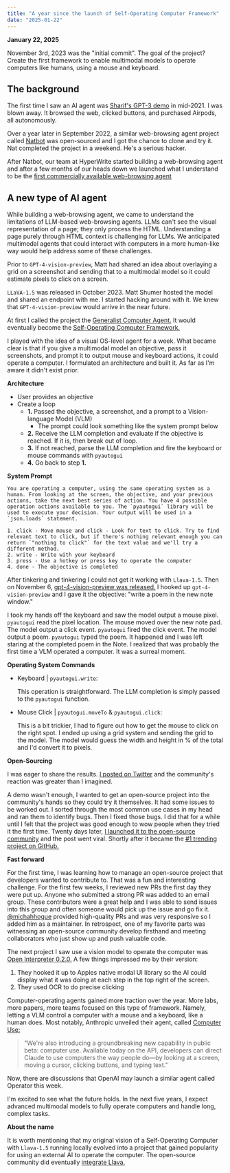```yaml
---
title: "A year since the launch of Self-Operating Computer Framework"
date: "2025-01-22"
---
```


**January 22, 2025**

November 3rd, 2023 was the "initial commit". The goal of the project? Create the first framework to enable multimodal models to operate computers like humans, using a mouse and keyboard.

## The background

The first time I saw an AI agent was [Sharif's GPT-3 demo](https://x.com/sharifshameem/status/1405462642936799247) in mid-2021. I was blown away. It browsed the web, clicked buttons, and purchased Airpods, all autonomously.

Over a year later in September 2022, a similar web-browsing agent project called [Natbot](https://github.com/nat/natbot) was open-sourced and I got the chance to clone and try it. Nat completed the project in a weekend. He's a serious hacker.

After Natbot, our team at HyperWrite started building a web-browsing agent and after a few months of our heads down we launched what I understand to be the [first commercially available web-browsing agent](https://venturebeat.com/ai/hyperwrite-unveils-breakthrough-ai-agent-that-can-surf-the-web-like-a-human/)

## A new type of AI agent

While building a web-browsing agent, we came to understand the limitations of LLM-based web-browsing agents. LLMs can't see the visual representation of a page; they only process the HTML. Understanding a page purely through HTML context is challenging for LLMs. We anticipated multimodal agents that could interact with computers in a more human-like way would help address some of these challenges.

Prior to `GPT-4-vision-preview`, Matt had shared an idea about overlaying a grid on a screenshot and sending that to a multimodal model so it could estimate pixels to click on a screen.

`LLaVA-1.5` was released in October 2023. Matt Shumer hosted the model and shared an endpoint with me. I started hacking around with it. We knew that `GPT-4-vision-preview` would arrive in the near future.

At first I called the project the [Generalist Computer Agent.](https://x.com/josh_bickett/status/1716551556013924372) It would eventually become the [Self-Operating Computer Framework.](https://github.com/OthersideAI/self-operating-computer/)

I played with the idea of a visual OS-level agent for a week. What became clear is that if you give a multimodal model an objective, pass it screenshots, and prompt it to output mouse and keyboard actions, it could operate a computer. I formulated an architecture and built it. As far as I'm aware it didn't exist prior.

**Architecture**

- User provides an objective
- Create a loop
  - **1.** Passed the objective, a screenshot, and a prompt to a Vision-language Model (VLM)
    - The prompt could look something like the system prompt below
  - **2.** Receive the LLM completion and evaluate if the objective is reached. If it is, then break out of loop.
  - **3.** If not reached, parse the LLM completion and fire the keyboard or mouse commands with `pyautogui`
  - **4.** Go back to step **1.**

**System Prompt**

```
You are operating a computer, using the same operating system as a human. From looking at the screen, the objective, and your previous actions, take the next best series of action. You have 4 possible operation actions available to you. The `pyautogui` library will be used to execute your decision. Your output will be used in a `json.loads` statement.

1. click - Move mouse and click - Look for text to click. Try to find relevant text to click, but if there's nothing relevant enough you can return `"nothing to click"` for the text value and we'll try a different method.
2. write - Write with your keyboard
3. press - Use a hotkey or press key to operate the computer
4. done - The objective is completed
```

After tinkering and tinkering I could not get it working with `Llava-1.5`. Then on November 6, [gpt-4-vision-preview was released.](https://openai.com/index/new-models-and-developer-products-announced-at-devday/) I hooked up `gpt-4-vision-preview` and I gave it the objective: "write a poem in the new note window."

I took my hands off the keyboard and saw the model output a mouse pixel. `pyautogui` read the pixel location. The mouse moved over the new note pad. The model output a click event. `pyautogui` fired the click event. The model output a poem. `pyautogui` typed the poem. It happened and I was left staring at the completed poem in the Note. I realized that was probably the first time a VLM operated a computer. It was a surreal moment.

**Operating System Commands**

- Keyboard | `pyautogui.write`:

  This operation is straightforward. The LLM completion is simply passed to the `pyautogui` function.

- Mouse Click | `pyautogui.moveTo` & `pyautogui.click`:

  This is a bit trickier, I had to figure out how to get the mouse to click on the right spot. I ended up using a grid system and sending the grid to the model. The model would guess the width and height in % of the total and I'd convert it to pixels.

**Open-Sourcing**

I was eager to share the results. [I posted on Twitter](https://x.com/josh_bickett/status/1721975391047589934) and the community's reaction was greater than I imagined.

A demo wasn't enough, I wanted to get an open-source project into the community's hands so they could try it themselves. It had some issues to be worked out. I sorted through the most common use cases in my head and ran them to identify bugs. Then I fixed those bugs. I did that for a while until I felt that the project was good enough to wow people when they tried it the first time. Twenty days later, [I launched it to the open-source community](https://x.com/josh_bickett/status/1729163560713060546) and the post went viral. Shortly after it became the [#1 trending project on GitHub.](https://x.com/josh_bickett/status/1730600095463399603)

**Fast forward**

For the first time, I was learning how to manage an open-source project that developers wanted to contribute to. That was a fun and interesting challenge. For the first few weeks, I reviewed new PRs the first day they were put up. Anyone who submitted a strong PR was added to an email group. These contributors were a great help and I was able to send issues into this group and often someone would pick up the issue and go fix it. [@michahhogue](https://github.com/michaelhhogue) provided high-quality PRs and was very responsive so I added him as a maintainer. In retrospect, one of my favorite parts was witnessing an open-source community develop firsthand and meeting collaborators who just show up and push valuable code.

The next project I saw use a vision model to operate the computer was [Open Interpreter 0.2.0.](https://x.com/hellokillian/status/1743418943120040109) A few things impressed me by their version:

1. They hooked it up to Apples native modal UI library so the AI could display what it was doing at each step in the top right of the screen.
2. They used OCR to do precise clicking

Computer-operating agents gained more traction over the year. More labs, more papers, more teams focused on this type of framework. Namely, letting a VLM control a computer with a mouse and a keyboard, like a human does. Most notably, Anthropic unveiled their agent, called [Computer Use:](https://www.anthropic.com/news/3-5-models-and-computer-use)

> "We're also introducing a groundbreaking new capability in public beta: computer use. Available today on the API, developers can direct Claude to use computers the way people do—by looking at a screen, moving a cursor, clicking buttons, and typing text."

Now, there are discussions that OpenAI may launch a similar agent called Operator this week.

I'm excited to see what the future holds. In the next five years, I expect advanced multimodal models to fully operate computers and handle long, complex tasks.

**About the name**

It is worth mentioning that my original vision of a Self-Operating Computer with `Llava-1.5` running locally evolved into a project that gained popularity for using an external AI to operate the computer. The open-source community did eventually [integrate Llava.](https://github.com/OthersideAI/self-operating-computer?tab=readme-ov-file#try-llava-hosted-through-ollama--m-llava)
